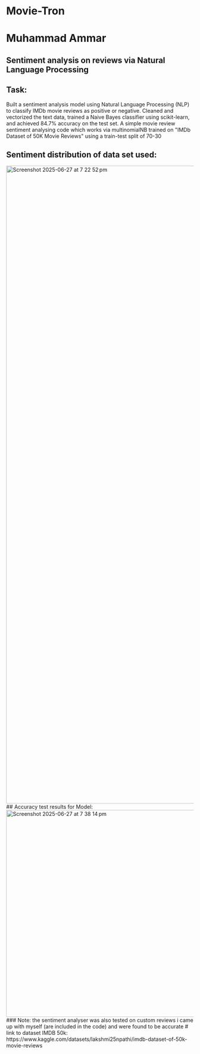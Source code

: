 # Movie-Tron
# Muhammad Ammar
## Sentiment analysis on reviews via Natural Language Processing
## Task: 
Built a sentiment analysis model using Natural Language Processing (NLP) to classify IMDb movie reviews as positive or negative. Cleaned and vectorized the text data, trained a Naive Bayes classifier using scikit-learn, and achieved 84.7% accuracy on the test set.
A simple movie review sentiment analysing code which works via multinomialNB trained on "IMDb Dataset of 50K Movie Reviews" using a train-test split of 70-30



## Sentiment distribution of data set used:
<img width="1710" alt="Screenshot 2025-06-27 at 7 22 52 pm" src="https://github.com/user-attachments/assets/a9993efe-0847-426c-b983-84009c613896" />
## Accuracy test results for Model:
<img width="555" alt="Screenshot 2025-06-27 at 7 38 14 pm" src="https://github.com/user-attachments/assets/0931c298-3344-4ee8-bc2e-fe73971e8a2c" />
### Note: the sentiment analyser was also tested on custom reviews i came up with myself (are included in the code) and were found to be accurate
# link to dataset IMDB 50k: https://www.kaggle.com/datasets/lakshmi25npathi/imdb-dataset-of-50k-movie-reviews